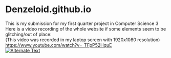 # Denzeloid.github.io
This is my submission for my first quarter project in Computer Science 3
<br>
Here is a video recording of the whole website if some elements seem to be glitching/out of place:
<br>
(This video was recorded in my laptop screen with 1920x1080 resolution)
<br>
https://www.youtube.com/watch?v=_TFpP52HquE
<br>
<a href="https://www.youtube.com/watch?v=_TFpP52HquE" title="Link Title"><img src="https://raw.githubusercontent.com/Denzeloid/hosting/main/Screenshot%202022-11-05%20211808.png" alt="Alternate Text" /></a>

